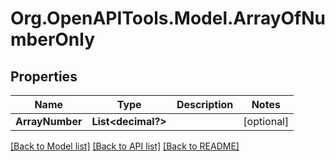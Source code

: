 # Org.OpenAPITools.Model.ArrayOfNumberOnly
## Properties

Name | Type | Description | Notes
------------ | ------------- | ------------- | -------------
**ArrayNumber** | **List&lt;decimal?&gt;** |  | [optional] 

[[Back to Model list]](../README.md#documentation-for-models) [[Back to API list]](../README.md#documentation-for-api-endpoints) [[Back to README]](../README.md)

